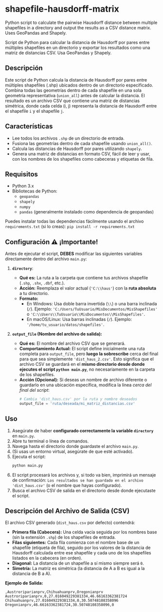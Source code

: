 # shapefile-hausdorff-matrix
Python script to calculate the pairwise Hausdorff distance between multiple shapefiles in a directory and output the results as a CSV distance matrix. Uses GeoPandas and Shapely.

Script de Python para calcular la distancia de Hausdorff por pares entre múltiples shapefiles en un directorio y exportar los resultados como una matriz de distancias CSV. Usa GeoPandas y Shapely.

## Descripción

Este script de Python calcula la distancia de Hausdorff por pares entre múltiples shapefiles (.shp) ubicados dentro de un directorio especificado. Combina todas las geometrías dentro de cada shapefile en una sola geometría representativa (`union_all`) antes de calcular la distancia. El resultado es un archivo CSV que contiene una matriz de distancias simétrica, donde cada celda (i, j) representa la distancia de Hausdorff entre el shapefile `i` y el shapefile `j`.

## Características

*   Lee todos los archivos `.shp` de un directorio de entrada.
*   Fusiona las geometrías dentro de cada shapefile usando `union_all()`.
*   Calcula las distancias de Hausdorff por pares utilizando `shapely`.
*   Genera una matriz de distancias en formato CSV, fácil de leer y usar, con los nombres de los shapefiles como cabeceras y etiquetas de fila.

## Requisitos

*   Python 3.x
*   Bibliotecas de Python:
    *   `geopandas`
    *   `shapely`
    *   `numpy`
    *   `pandas` (generalmente instalado como dependencia de geopandas)

Puedes instalar todas las dependencias fácilmente usando el archivo `requirements.txt` (si lo creas):
`pip install -r requirements.txt`

## Configuración ⚠️ ¡Importante!

Antes de ejecutar el script, **DEBES** modificar las siguientes variables directamente dentro del archivo `main.py`:

1.  **`directory`**:
    *   **Qué es:** La ruta a la carpeta que contiene tus archivos shapefile (`.shp`, `.shx`, `.dbf`, etc.).
    *   **Acción:** Reemplaza el valor actual (`'C:\\haus'`) con la **ruta absoluta** a tu directorio.
    *   **Formato:**
        *   En Windows: Usa doble barra invertida (`\\`) o una barra inclinada (`/`). Ejemplo: `'C:/Users/TuUsuario/MisDocumentos/MisShapefiles'` o `'C:\\Users\\TuUsuario\\MisDocumentos\\MisShapefiles'`.
        *   En macOS/Linux: Usa barras inclinadas (`/`). Ejemplo: `'/home/tu_usuario/datos/shapefiles'`.

2.  **`output_file` (Nombre del archivo de salida):**
    *   **Qué es:** El nombre del archivo CSV que se generará.
    *   **Comportamiento Actual:** El script define inicialmente una ruta completa para `output_file`, pero **luego la sobrescribe** cerca del final para que sea simplemente `'dist_haus_2.csv'`. Esto significa que el archivo CSV se guardará en el **mismo directorio desde donde ejecutes el script `python main.py`**, no necesariamente en la carpeta de los shapefiles.
    *   **Acción (Opcional):** Si deseas un nombre de archivo diferente o guardarlo en una ubicación específica, modifica la línea *cerca del final del script*:
        ```python
        # Cambia 'dist_haus.csv' por la ruta y nombre deseados
        output_file = 'ruta/deseada/mi_matriz_distancias.csv'
        ```

## Uso

1.  Asegúrate de haber **configurado correctamente la variable `directory`** en `main.py`.
2.  Abre tu terminal o línea de comandos.
3.  Navega hasta el directorio donde guardaste el archivo `main.py`.
4.  (Si usas un entorno virtual, asegúrate de que esté activado).
5.  Ejecuta el script:
    ```bash
    python main.py
    ```
6.  El script procesará los archivos y, si todo va bien, imprimirá un mensaje de confirmación:
    `Los resultados se han guardado en el archivo 'dist_haus.csv'` (o el nombre que hayas configurado).
7.  Busca el archivo CSV de salida en el directorio desde donde ejecutaste el script.

## Descripción del Archivo de Salida (CSV)

El archivo CSV generado (`dist_haus.csv` por defecto) contendrá:

*   **Primera fila (Cabecera):** Una celda vacía seguida por los nombres base (sin la extensión `.shp`) de los shapefiles de entrada.
*   **Filas siguientes:** Cada fila comienza con el nombre base de un shapefile (etiqueta de fila), seguido por los valores de la distancia de Hausdorff calculada entre ese shapefile y cada uno de los shapefiles listados en la cabecera (en orden).
*   **Diagonal:** La distancia de un shapefile a sí mismo siempre será `0`.
*   **Simetría:** La matriz es simétrica (la distancia de A a B es igual a la distancia de B a A).

**Ejemplo de Salida:**

```csv
,Austroriparianprv,Chihuahuanprv,Oregonianprv
Austroriparianprv,0,27.016049229381334,46.66163362381724
Chihuahuanprv,27.016049229381334,0,30.50748108358096
Oregonianprv,46.66163362381724,30.50748108358096,0
